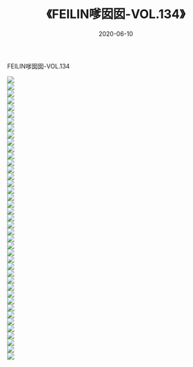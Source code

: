 ﻿---
layout: post
title:  《FEILIN嗲囡囡-VOL.134》
date:   2020-06-10
img: http://img.660000.xyz/Sharelink/网络美图/2020/FEILIN嗲囡囡-VOL.134/000.jpg
categories: [美女, 清纯, 唯美]
---

FEILIN嗲囡囡-VOL.134

  ![](http://img.660000.xyz/Sharelink/网络美图/2020/FEILIN嗲囡囡-VOL.134/001.jpg) <br> ![](http://img.660000.xyz/Sharelink/网络美图/2020/FEILIN嗲囡囡-VOL.134/002.jpg) <br> ![](http://img.660000.xyz/Sharelink/网络美图/2020/FEILIN嗲囡囡-VOL.134/003.jpg) <br> ![](http://img.660000.xyz/Sharelink/网络美图/2020/FEILIN嗲囡囡-VOL.134/004.jpg) <br> ![](http://img.660000.xyz/Sharelink/网络美图/2020/FEILIN嗲囡囡-VOL.134/005.jpg) <br> ![](http://img.660000.xyz/Sharelink/网络美图/2020/FEILIN嗲囡囡-VOL.134/006.jpg) <br> ![](http://img.660000.xyz/Sharelink/网络美图/2020/FEILIN嗲囡囡-VOL.134/007.jpg) <br> ![](http://img.660000.xyz/Sharelink/网络美图/2020/FEILIN嗲囡囡-VOL.134/008.jpg) <br> ![](http://img.660000.xyz/Sharelink/网络美图/2020/FEILIN嗲囡囡-VOL.134/009.jpg) <br> ![](http://img.660000.xyz/Sharelink/网络美图/2020/FEILIN嗲囡囡-VOL.134/010.jpg) <br> ![](http://img.660000.xyz/Sharelink/网络美图/2020/FEILIN嗲囡囡-VOL.134/011.jpg) <br> ![](http://img.660000.xyz/Sharelink/网络美图/2020/FEILIN嗲囡囡-VOL.134/012.jpg) <br> ![](http://img.660000.xyz/Sharelink/网络美图/2020/FEILIN嗲囡囡-VOL.134/013.jpg) <br> ![](http://img.660000.xyz/Sharelink/网络美图/2020/FEILIN嗲囡囡-VOL.134/014.jpg) <br> ![](http://img.660000.xyz/Sharelink/网络美图/2020/FEILIN嗲囡囡-VOL.134/015.jpg) <br> ![](http://img.660000.xyz/Sharelink/网络美图/2020/FEILIN嗲囡囡-VOL.134/016.jpg) <br> ![](http://img.660000.xyz/Sharelink/网络美图/2020/FEILIN嗲囡囡-VOL.134/017.jpg) <br> ![](http://img.660000.xyz/Sharelink/网络美图/2020/FEILIN嗲囡囡-VOL.134/018.jpg) <br> ![](http://img.660000.xyz/Sharelink/网络美图/2020/FEILIN嗲囡囡-VOL.134/019.jpg) <br> ![](http://img.660000.xyz/Sharelink/网络美图/2020/FEILIN嗲囡囡-VOL.134/020.jpg) <br> ![](http://img.660000.xyz/Sharelink/网络美图/2020/FEILIN嗲囡囡-VOL.134/021.jpg) <br> ![](http://img.660000.xyz/Sharelink/网络美图/2020/FEILIN嗲囡囡-VOL.134/022.jpg) <br> ![](http://img.660000.xyz/Sharelink/网络美图/2020/FEILIN嗲囡囡-VOL.134/023.jpg) <br> ![](http://img.660000.xyz/Sharelink/网络美图/2020/FEILIN嗲囡囡-VOL.134/024.jpg) <br> ![](http://img.660000.xyz/Sharelink/网络美图/2020/FEILIN嗲囡囡-VOL.134/025.jpg) <br> ![](http://img.660000.xyz/Sharelink/网络美图/2020/FEILIN嗲囡囡-VOL.134/026.jpg) <br> ![](http://img.660000.xyz/Sharelink/网络美图/2020/FEILIN嗲囡囡-VOL.134/027.jpg) <br> ![](http://img.660000.xyz/Sharelink/网络美图/2020/FEILIN嗲囡囡-VOL.134/028.jpg) <br> ![](http://img.660000.xyz/Sharelink/网络美图/2020/FEILIN嗲囡囡-VOL.134/029.jpg) <br> ![](http://img.660000.xyz/Sharelink/网络美图/2020/FEILIN嗲囡囡-VOL.134/030.jpg) <br> ![](http://img.660000.xyz/Sharelink/网络美图/2020/FEILIN嗲囡囡-VOL.134/031.jpg) <br> ![](http://img.660000.xyz/Sharelink/网络美图/2020/FEILIN嗲囡囡-VOL.134/032.jpg) <br> ![](http://img.660000.xyz/Sharelink/网络美图/2020/FEILIN嗲囡囡-VOL.134/033.jpg) <br> ![](http://img.660000.xyz/Sharelink/网络美图/2020/FEILIN嗲囡囡-VOL.134/034.jpg) <br> ![](http://img.660000.xyz/Sharelink/网络美图/2020/FEILIN嗲囡囡-VOL.134/035.jpg) <br> ![](http://img.660000.xyz/Sharelink/网络美图/2020/FEILIN嗲囡囡-VOL.134/036.jpg) <br> ![](http://img.660000.xyz/Sharelink/网络美图/2020/FEILIN嗲囡囡-VOL.134/037.jpg) <br> ![](http://img.660000.xyz/Sharelink/网络美图/2020/FEILIN嗲囡囡-VOL.134/038.jpg) <br> ![](http://img.660000.xyz/Sharelink/网络美图/2020/FEILIN嗲囡囡-VOL.134/039.jpg) <br> ![](http://img.660000.xyz/Sharelink/网络美图/2020/FEILIN嗲囡囡-VOL.134/040.jpg) <br> ![](http://img.660000.xyz/Sharelink/网络美图/2020/FEILIN嗲囡囡-VOL.134/041.jpg) <br>